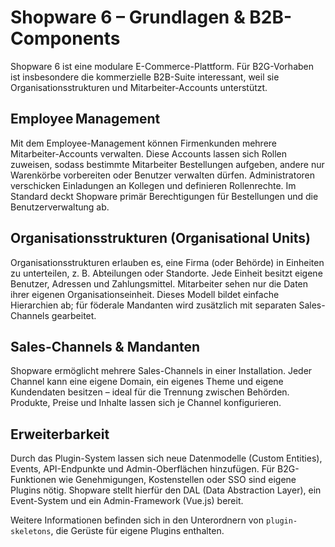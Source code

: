 # Shopware 6 – Grundlagen & B2B-Components

Shopware 6 ist eine modulare E-Commerce-Plattform.  Für B2G-Vorhaben ist insbesondere die kommerzielle B2B-Suite interessant, weil sie Organisationsstrukturen und Mitarbeiter-Accounts unterstützt.

## Employee Management
Mit dem Employee-Management können Firmenkunden mehrere Mitarbeiter-Accounts verwalten.  Diese Accounts lassen sich Rollen zuweisen, sodass bestimmte Mitarbeiter Bestellungen aufgeben, andere nur Warenkörbe vorbereiten oder Benutzer verwalten dürfen.  Administratoren verschicken Einladungen an Kollegen und definieren Rollenrechte.  Im Standard deckt Shopware primär Berechtigungen für Bestellungen und die Benutzerverwaltung ab.

## Organisationsstrukturen (Organisational Units)
Organisationsstrukturen erlauben es, eine Firma (oder Behörde) in Einheiten zu unterteilen, z. B. Abteilungen oder Standorte.  Jede Einheit besitzt eigene Benutzer, Adressen und Zahlungsmittel.  Mitarbeiter sehen nur die Daten ihrer eigenen Organisationseinheit.  Dieses Modell bildet einfache Hierarchien ab; für föderale Mandanten wird zusätzlich mit separaten Sales-Channels gearbeitet.

## Sales-Channels & Mandanten
Shopware ermöglicht mehrere Sales-Channels in einer Installation.  Jeder Channel kann eine eigene Domain, ein eigenes Theme und eigene Kundendaten besitzen – ideal für die Trennung zwischen Behörden.  Produkte, Preise und Inhalte lassen sich je Channel konfigurieren.

## Erweiterbarkeit
Durch das Plugin-System lassen sich neue Datenmodelle (Custom Entities), Events, API-Endpunkte und Admin-Oberflächen hinzufügen.  Für B2G-Funktionen wie Genehmigungen, Kostenstellen oder SSO sind eigene Plugins nötig.  Shopware stellt hierfür den DAL (Data Abstraction Layer), ein Event-System und ein Admin-Framework (Vue.js) bereit.

Weitere Informationen befinden sich in den Unterordnern von `plugin-skeletons`, die Gerüste für eigene Plugins enthalten.
